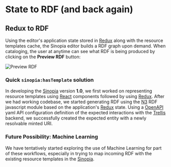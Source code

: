 # State to RDF (and back again)
## Redux to RDF
Using the editor's application state stored in [Redux][REDUX] along with the resource templates cache, the
Sinopia editor builds a RDF graph upon demand. When cataloging, the user at anytime can see what RDF is 
being produced by clicking on the **Preview RDF** button: 

![Preview RDF](../img/preview-rdf.png")


### Quick `sinopia:hasTemplate` solution
In developing the [Sinopia][SINOPIA] version **1.0**, we first worked on representing
resource templates using [React][REACT] components followed by using [Redux][REDUX].
After we had working codebase, we started generating RDF using the [N3][N3]
RDF javascript module based on the application's [Redux][REDUX] state. Using a
[OpenAPI](https://www.openapis.org/) yaml API configuration definition of the
expected interactions with the [Trellis][TRELLIS] backend, we successfully created
the expected entity with a newly resolvable minted URI.   

### Future Possibility: Machine Learning
We have tentatively started exploring the use of Machine Learning for part of
these workflows, especially in trying to map incoming RDF with the existing
resource templates in the [Sinopia][SINOPIA].

[N3]: https://github.com/rdfjs/N3.js/
[REACT]: https://reactjs.org/
[REDUX]: https://redux.js.org/
[TRELLIS]: https://www.trellisldp.org/
[SINOPIA]: https://sinopia.io/
